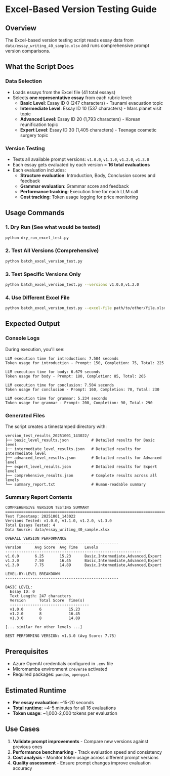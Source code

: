 # Excel-Based Version Testing Guide

## Overview
The Excel-based version testing script reads essay data from `data/essay_writing_40_sample.xlsx` and runs comprehensive prompt version comparisons.

## What the Script Does

### Data Selection
- Loads essays from the Excel file (41 total essays)
- Selects **one representative essay** from each rubric level:
  - **Basic Level**: Essay ID 0 (247 characters) - Tsunami evacuation topic
  - **Intermediate Level**: Essay ID 10 (537 characters) - Mars planet visit topic  
  - **Advanced Level**: Essay ID 20 (1,793 characters) - Korean reunification topic
  - **Expert Level**: Essay ID 30 (1,405 characters) - Teenage cosmetic surgery topic

### Version Testing
- Tests all available prompt versions: `v1.0.0`, `v1.1.0`, `v1.2.0`, `v1.3.0`
- Each essay gets evaluated by each version = **16 total evaluations**
- Each evaluation includes:
  - **Structure evaluation**: Introduction, Body, Conclusion scores and feedback
  - **Grammar evaluation**: Grammar score and feedback
  - **Performance tracking**: Execution time for each LLM call
  - **Cost tracking**: Token usage logging for price monitoring

## Usage Commands

### 1. Dry Run (See what would be tested)
```bash
python dry_run_excel_test.py
```

### 2. Test All Versions (Comprehensive)
```bash
python batch_excel_version_test.py
```

### 3. Test Specific Versions Only
```bash
python batch_excel_version_test.py --versions v1.0.0,v1.2.0
```

### 4. Use Different Excel File
```bash
python batch_excel_version_test.py --excel-file path/to/other/file.xlsx
```

## Expected Output

### Console Logs
During execution, you'll see:
```
LLM execution time for introduction: 7.504 seconds
Token usage for introduction - Prompt: 150, Completion: 75, Total: 225

LLM execution time for body: 6.679 seconds  
Token usage for body - Prompt: 180, Completion: 85, Total: 265

LLM execution time for conclusion: 7.504 seconds
Token usage for conclusion - Prompt: 160, Completion: 70, Total: 230

LLM execution time for grammar: 5.234 seconds
Token usage for grammar - Prompt: 200, Completion: 90, Total: 290
```

### Generated Files
The script creates a timestamped directory with:
```
version_test_results_20251001_143022/
├── basic_level_results.json          # Detailed results for Basic level
├── intermediate_level_results.json   # Detailed results for Intermediate level  
├── advanced_level_results.json       # Detailed results for Advanced level
├── expert_level_results.json         # Detailed results for Expert level
├── comprehensive_results.json        # Complete results across all levels
└── summary_report.txt                # Human-readable summary
```

### Summary Report Contents
```
COMPREHENSIVE VERSION TESTING SUMMARY
================================================================================
Test Timestamp: 20251001_143022
Versions Tested: v1.0.0, v1.1.0, v1.2.0, v1.3.0
Total Essays Tested: 4
Data Source: data/essay_writing_40_sample.xlsx

OVERALL VERSION PERFORMANCE
--------------------------------------------------
Version      Avg Score  Avg Time   Levels              
------------------------------------------------------------
v1.0.0       6.25       15.23      Basic,Intermediate,Advanced,Expert
v1.2.0       7.50       16.45      Basic,Intermediate,Advanced,Expert
v1.3.0       7.75       14.89      Basic,Intermediate,Advanced,Expert

LEVEL-BY-LEVEL BREAKDOWN
--------------------------------------------------

BASIC LEVEL:
  Essay ID: 0
  Text Length: 247 characters
  Version      Total Score  Time(s)   
  -----------------------------------
  v1.0.0       6            15.23
  v1.2.0       8            16.45
  v1.3.0       8            14.89

[... similar for other levels ...]

BEST PERFORMING VERSION: v1.3.0 (Avg Score: 7.75)
```

## Prerequisites
- Azure OpenAI credentials configured in `.env` file
- Micromamba environment `creverse` activated
- Required packages: `pandas`, `openpyxl`

## Estimated Runtime
- **Per essay evaluation**: ~15-20 seconds
- **Total runtime**: ~4-5 minutes for all 16 evaluations
- **Token usage**: ~1,000-2,000 tokens per evaluation

## Use Cases
1. **Validate prompt improvements** - Compare new versions against previous ones
2. **Performance benchmarking** - Track evaluation speed and consistency
3. **Cost analysis** - Monitor token usage across different prompt versions
4. **Quality assessment** - Ensure prompt changes improve evaluation accuracy
